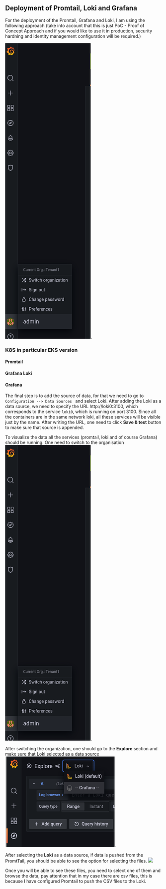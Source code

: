 ## Deployment of Promtail, Loki and Grafana
For the deployment of the Promtail, Grafana and Loki, I am using the following approach (take into account that this is just PoC - Proof of Concept Approach and if you would like to use it in production, security hardning and identity management configuration will be required.)

![](/screenshots/switchingorganizations.png).


### K8S in particular EKS version



#### Promtail


#### Grafana Loki


#### Grafana




The final step is to add the source of data, for that we need to go to ```Configuration --> Data Sources ``` and select Loki. After adding the Loki as a data source, we need to specify the URL http://loki0:3100, which corresponds to the service ```loki0```, which is running on port 3100. Since all the containers are in the same network loki, all these services will be visible just by the name. After writing the URL, one need to click **Save & test** button to make sure that source is appended. 

To visualize the data all the services (promtail, loki and of course Grafana) should be running. One need to switch to the organisation ![](/screenshots/switchingorganizations.png).

After switching the organization, one should go to the **Explore** section and  make sure that Loki selected as a data source ![](/screenshots/lokidatasource.png).

After selecting the **Loki** as a data source, if data is pushed from the PromtTail, you should be able to see the option for selecting the files.
![](/screenshots/logsbrowser.png)

Once you will be able to see these files, you need to select one of them and browse the data, pay attention that in my case there are csv files, this is because I have configured Promtail to push the CSV files to the Loki.